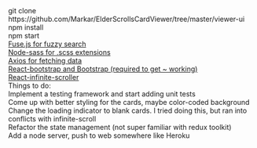 <div> git clone https://github.com/Markar/ElderScrollsCardViewer/tree/master/viewer-ui </div>
<div> npm install </div>
<div> npm start </div>

<div> 
  <a href="https://fusejs.io/">
    Fuse.js for fuzzy search
  </a>
</div>

<div> 
  <a href="https://github.com/sass/node-sass">
    Node-sass for .scss extensions
  </a>
</div>

<div> 
  <a href="https://github.com/axios/axios">
    Axios for fetching data
  </a>
</div>

<div> 
  <a href="https://react-bootstrap.github.io/components/navbar/">
    React-bootstrap and Bootstrap (required to get ~ working)
  </a>
</div>

<div> 
  <a href="https://www.npmjs.com/package/react-infinite-scroller">
    React-infinite-scroller
  </a>
</div>


<div> Things to do: </div>
<div> Implement a testing framework and start adding unit tests </div>
<div> Come up with better styling for the cards, maybe color-coded background </div>
<div> Change the loading indicator to blank cards. I tried doing this, but ran into conflicts with infinite-scroll </div>
<div> Refactor the state management (not super familiar with redux toolkit) </div>
<div> Add a node server, push to web somewhere like Heroku</div>

